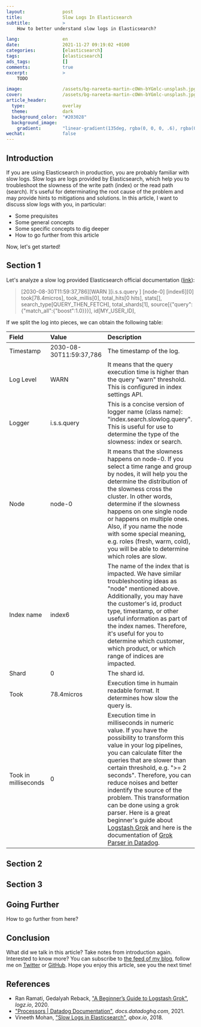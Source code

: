 ```yaml
---
layout:              post
title:               Slow Logs In Elasticsearch
subtitle:            >
    How to better understand slow logs in Elasticsearch?

lang:                en
date:                2021-11-27 09:19:02 +0100
categories:          [elasticsearch]
tags:                [elasticsearch]
ads_tags:            []
comments:            true
excerpt:             >
    TODO

image:               /assets/bg-nareeta-martin-cOWn-bYGmlc-unsplash.jpg
cover:               /assets/bg-nareeta-martin-cOWn-bYGmlc-unsplash.jpg
article_header:
  type:              overlay
  theme:             dark
  background_color:  "#203028"
  background_image:
    gradient:        "linear-gradient(135deg, rgba(0, 0, 0, .6), rgba(0, 0, 0, .4))"
wechat:              false
---
```


## Introduction

If you are using Elasticsearch in production, you are probably familiar with
slow logs. Slow logs are logs provided by Elasticsearch, which help you to
troubleshoot the slowness of the write path (index) or the read path
(search). It's useful for determinating the root cause of the problem and may
provide hints to mitigations and solutions. In this article, I want to discuss
slow logs with you, in particular:

* Some prequisites
* Some general concepts
* Some specific concepts to dig deeper
* How to go further from this article

Now, let's get started!

## Section 1

Let's analyze a slow log provided Elasticsearch official documentation ([link](https://www.elastic.co/guide/en/elasticsearch/reference/current/index-modules-slowlog.html)):

> [2030-08-30T11:59:37,786][WARN ][i.s.s.query              ] [node-0] [index6][0]
> took[78.4micros], took_millis[0], total_hits[0 hits], stats[],
> search_type[QUERY_THEN_FETCH], total_shards[1],
> source[{"query":{"match_all":{"boost":1.0}}}], id[MY_USER_ID],

If we split the log into pieces, we can obtain the following table:

Field | Value | Description
:--- | :--- | :---
Timestamp | 2030-08-30T11:59:37,786 | The timestamp of the log.
Log Level | WARN | It means that the query execution time is higher than the query "warn" threshold. This is configured in index settings API.
Logger | i.s.s.query | This is a concise version of logger name (class name): "index.search.slowlog.query". This is useful for use to determine the type of the slowness: index or search.
Node | node-0 | It means that the slowness happens on node-0. If you select a time range and group by nodes, it will help you the determine the distribution of the slowness cross the cluster. In other words, determine if the slowness happens on one single node or happens on multiple ones. Also, if you name the node with some special meaning, e.g. roles (fresh, warm, cold), you will be able to determine which roles are slow.
Index name | index6 | The name of the index that is impacted. We have similar troubleshooting ideas as "node" mentioned above. Additionally, you may have the customer's id, product type, timestamp, or other useful information as part of the index names. Therefore, it's useful for you to determine which customer, which product, or which range of indices are impacted.
Shard | 0 | The shard id.
Took | 78.4micros | Execution time in humain readable format. It determines how slow the query is.
Took in milliseconds | 0 | Execution time in milliseconds in numeric value. If you have the possibility to transform this value in your log pipelines, you can calculate filter the queries that are slower than certain threshold, e.g. ">= 2 seconds". Therefore, you can reduce noises and better indentify the source of the problem. This transformation can be done using a grok parser. Here is a great beginner's guide about [Logstash Grok](https://logz.io/blog/logstash-grok/) and here is the documentation of [Grok Parser in Datadog](https://docs.datadoghq.com/logs/log_configuration/processors/).

## Section 2

## Section 3

## Going Further

How to go further from here?

## Conclusion

What did we talk in this article? Take notes from introduction again.
Interested to know more? You can subscribe to [the feed of my blog](/feed.xml), follow me
on [Twitter](https://twitter.com/mincong_h) or
[GitHub](https://github.com/mincong-h/). Hope you enjoy this article, see you the next time!

## References

- Ran Ramati, Gedalyah Reback, ["A Beginner’s Guide to Logstash Grok"](https://logz.io/blog/logstash-grok/), _logz.io_, 2020.
- ["Processors \| Datadog Documentation"](https://docs.datadoghq.com/logs/log_configuration/processors/), _docs.datadoghq.com_, 2021.
- Vineeth Mohan, ["Slow Logs in Elasticsearch"](https://qbox.io/blog/slow-logs-in-elasticsearch-search-index-config-example), _qbox.io_, 2018.
